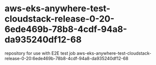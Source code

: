 # aws-eks-anywhere-test-cloudstack-release-0-20-6ede469b-78b8-4cdf-94a8-da935240df12-68
repository for use with E2E test job aws-eks-anywhere-test-cloudstack-release-0-20:6ede469b-78b8-4cdf-94a8-da935240df12-68
